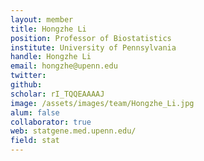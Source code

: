 ```yaml
---
layout: member
title: Hongzhe Li
position: Professor of Biostatistics
institute: University of Pennsylvania
handle: Hongzhe Li
email: hongzhe@upenn.edu
twitter: 
github: 
scholar: rI_TQQEAAAAJ
image: /assets/images/team/Hongzhe_Li.jpg
alum: false
collaborator: true
web: statgene.med.upenn.edu/ 
field: stat
---
```






